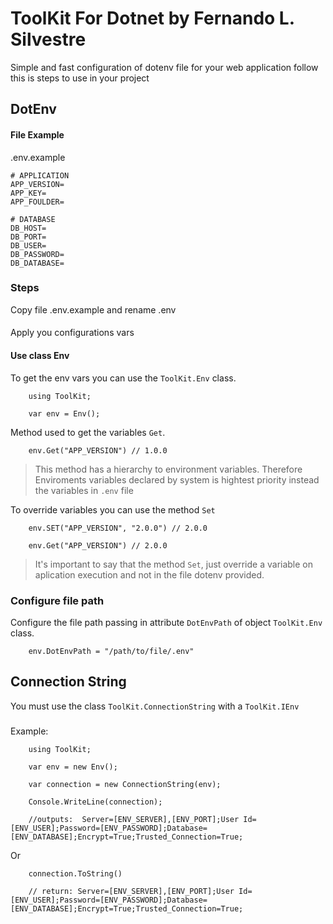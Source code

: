 # ToolKit For Dotnet by Fernando L. Silvestre

Simple and fast configuration of dotenv file for your web application follow this is steps to use in your project

## DotEnv

#### File Example
.env.example

    # APPLICATION
    APP_VERSION=
    APP_KEY=
    APP_FOULDER=

    # DATABASE
    DB_HOST=
    DB_PORT=
    DB_USER=
    DB_PASSWORD=
    DB_DATABASE=


### Steps

Copy file .env.example and rename .env
####
Apply you configurations vars

#### Use class Env

To get the env vars you can use the ```ToolKit.Env``` class.

        using ToolKit;

        var env = Env();

Method used to get the variables ```Get```.

        env.Get("APP_VERSION") // 1.0.0

> This method has a hierarchy to environment variables. Therefore Enviroments variables declared by system is hightest priority instead the variables in ```.env``` file

To override variables you can use the method ```Set```

        env.SET("APP_VERSION", "2.0.0") // 2.0.0

        env.Get("APP_VERSION") // 2.0.0

> It's important to say that the method ```Set```, just override a variable on aplication execution and not in the file dotenv provided.


### Configure file path

Configure the file path passing in attribute ```DotEnvPath``` of object ```ToolKit.Env``` class.

        env.DotEnvPath = "/path/to/file/.env"

## Connection String

You must use the class ```ToolKit.ConnectionString``` with a ```ToolKit.IEnv``` 

###
Example:

        using ToolKit;

        var env = new Env();

        var connection = new ConnectionString(env);

        Console.WriteLine(connection);

        //outputs:  Server=[ENV_SERVER],[ENV_PORT];User Id=[ENV_USER];Password=[ENV_PASSWORD];Database=[ENV_DATABASE];Encrypt=True;Trusted_Connection=True;

Or

        connection.ToString()

        // return: Server=[ENV_SERVER],[ENV_PORT];User Id=[ENV_USER];Password=[ENV_PASSWORD];Database=[ENV_DATABASE];Encrypt=True;Trusted_Connection=True;


